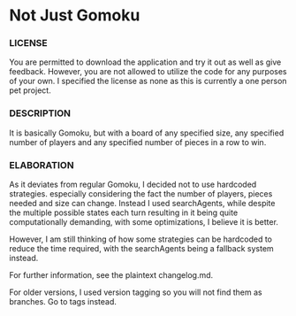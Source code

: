 # Not Just Gomoku
<div>
  <h3>LICENSE</h3>
  <p>You are permitted to download the application and try it out as well as give feedback. However, you are not allowed to utilize the code for any purposes of your own. I specified the license as none as this is currently a one person pet project.</p>
</div>

<div>
  <h3>DESCRIPTION</h3>
  <p>It is basically Gomoku, but with a board of any specified size, any specified number of players and any specified number of pieces in a row to win. </p>
</div>

<div>
  <h3>ELABORATION</h3>
  <p>As it deviates from regular Gomoku, I decided not to use hardcoded strategies. especially considering the fact the number of players, pieces needed and size can change. Instead I used searchAgents, while despite the multiple possible states each turn resulting in it being quite computationally demanding, with some optimizations, I believe it is better. </p>
  <p>However, I am still thinking of how some strategies can be hardcoded to reduce the time required, with the searchAgents being a fallback system instead.</p>
  <p>For further information, see the plaintext changelog.md.</p>
  <p>For older versions, I used version tagging so you will not find them as branches. Go to tags instead.</p>
</div>
